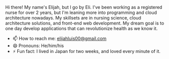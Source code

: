 Hi there! My name's Elijah, but I go by Eli. I've been working as a registered nurse for over 2 years, but I'm leaning more into programming and cloud architecture nowadays. My skillsets are in nursing science, cloud architecture solutions, and front-end web development. My dream goal is to one day develop applications that can revolutionize health as we know it.
 
- 📫 How to reach me: elijahluis00@gmail.com
- 😄 Pronouns: He/him/his
- ⚡ Fun fact: I lived in Japan for two weeks, and loved every minute of it.
